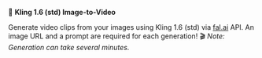 🎥 **Kling 1.6 (std) Image-to-Video**

Generate video clips from your images using Kling 1.6 (std) via [fal.ai](https://fal.ai/) API. An image URL and a prompt are required for each generation! 🎬
*Note: Generation can take several minutes.*
